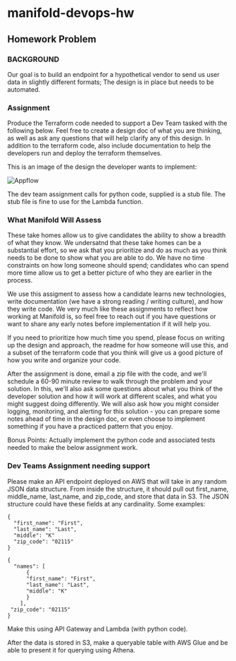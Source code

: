 # manifold-devops-hw

## Homework Problem

### BACKGROUND

Our goal is to build an endpoint for a hypothetical vendor to send us user data in slightly different formats; The design is in place but needs to be automated.

### Assignment

Produce the Terraform code needed to support a Dev Team tasked with the following below.  Feel free to create a design doc of what you are thinking, as well as ask any questions that will help clarify any of this design.  In addition to the terraform code, also include documentation to help the developers run and deploy the terraform themselves.

This is an image of the design the developer wants to implement:

![Appflow](https://github.com/manifoldai/manifold-devops-hw/blob/542a705a3a6746b9872c9280200d156d0064f044/images/DevOps%20Homework.png)

The dev team assignment calls for python code, supplied is a stub file.  The stub file is fine to use for the Lambda function.

### What Manifold Will Assess

These take homes allow us to give candidates the ability to show a breadth of what they know.  We undersatnd that these take homes can be a substantial effort, so we ask that you prioritize and do as much as you think needs to be done to show what you are able to do.  We have no time constraints on how long someone should spend; candidates who can spend more time allow us to get a better picture of who they are earlier in the process.

We use this assigment to assess how a candidate learns new technologies, write documentation (we have a strong reading / writing culture), and how they write code.  We very much like these assignments to reflect how working at Manifold is, so feel free to reach out if you have questions or want to share any early notes before implementation if it will help you.  

If you need to prioritize how much time you spend, please focus on writing up the design and approach, the readme for how someone will use this, and a subset of the terraform code that you think will give us a good picture of how you write and organize your code.  

After the assignment is done, email a zip file with the code, and we'll schedule a 60-90 minute review to walk through the problem and your solution.  In this, we'll also ask some questions about what you think of the developer solution and how it will work at different scales, and what you might suggest doing differently.  We will also ask how you might consider logging, monitoring, and alerting for this solution - you can prepare some notes ahead of time in the design doc, or even choose to implement something if you have a practiced pattern that you enjoy.  


Bonus Points:  Actually implement the python code and associated tests needed to make the below assignment work.  

### Dev Teams Assignment needing support

Please make an API endpoint deployed on AWS that will take in any random JSON data structure. From inside the structure, it should pull out first_name, middle_name, last_name, and zip_code, and store that data in S3.  The JSON structure could have these fields at any cardinality.  Some examples:

```
{
  "first_name": "First",
  "last_name": "Last",
  "middle": "K"
  "zip_code": "02115"
}
```

```
{
  "names": [ 
      {
      "first_name": "First",
      "last_name": "Last",
      "middle": "K"
      }
    ],
 "zip_code": "02115"
}
```



Make this using API Gateway and Lambda (with python code).

After the data is stored in S3, make a queryable table with AWS Glue and be able to present it for querying using Athena. 



